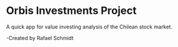# Orbis Investments Project

A quick app for value investing analysis of the Chilean stock market.

-Created by Rafael Schmidt

